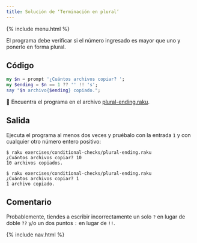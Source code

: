 ```yaml
---
title: Solución de ‘Terminación en plural’
---
```


{% include menu.html %}

El programa debe verificar si el número ingresado es mayor que uno y ponerlo en forma plural.

## Código

```raku
my $n = prompt '¿Cuántos archivos copiar? ';
my $ending = $n == 1 ?? '' !! 's';
say "$n archivo{$ending} copiado.";
```

🦋 Encuentra el programa en el archivo [plural-ending.raku](https://github.com/ash/raku-course/blob/master/exercises/conditional-checks/plural-ending.raku).

## Salida

Ejecuta el programa al menos dos veces y pruébalo con la entrada `1` y con cualquier otro número entero positivo:

```console
$ raku exercises/conditional-checks/plural-ending.raku
¿Cuántos archivos copiar? 10
10 archivos copiados.

$ raku exercises/conditional-checks/plural-ending.raku
¿Cuántos archivos copiar? 1
1 archivo copiado.
```

## Comentario

Probablemente, tiendes a escribir incorrectamente un solo `?` en lugar de doble `??` y/o un dos puntos `:` en lugar de `!!`.

{% include nav.html %}